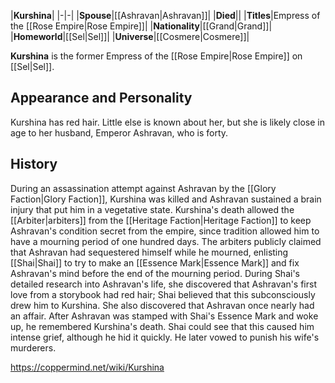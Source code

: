 |**Kurshina**|
|-|-|
|**Spouse**|[[Ashravan\|Ashravan]]|
|**Died**||
|**Titles**|Empress of the [[Rose Empire\|Rose Empire]]|
|**Nationality**|[[Grand\|Grand]]|
|**Homeworld**|[[Sel\|Sel]]|
|**Universe**|[[Cosmere\|Cosmere]]|

**Kurshina** is the former Empress of the [[Rose Empire\|Rose Empire]] on [[Sel\|Sel]].

## Appearance and Personality
Kurshina has red hair. Little else is known about her, but she is likely close in age to her husband, Emperor Ashravan, who is forty.

## History
During an assassination attempt against Ashravan by the [[Glory Faction\|Glory Faction]], Kurshina was killed and Ashravan sustained a brain injury that put him in a vegetative state. Kurshina's death allowed the [[Arbiter\|arbiters]] from the [[Heritage Faction\|Heritage Faction]] to keep Ashravan's condition secret from the empire, since tradition allowed him to have a mourning period of one hundred days. The arbiters publicly claimed that Ashravan had sequestered himself while he mourned, enlisting [[Shai\|Shai]] to try to make an [[Essence Mark\|Essence Mark]] and fix Ashravan's mind before the end of the mourning period.
During Shai's detailed research into Ashravan's life, she discovered that Ashravan's first love from a storybook had red hair; Shai believed that this subconsciously drew him to Kurshina. She also discovered that Ashravan once nearly had an affair.
After Ashravan was stamped with Shai's Essence Mark and woke up, he remembered Kurshina's death. Shai could see that this caused him intense grief, although he hid it quickly. He later vowed to punish his wife's murderers.



https://coppermind.net/wiki/Kurshina